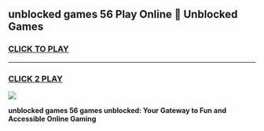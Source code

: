 
## unblocked games 56 Play Online 👋 Unblocked Games
<h3>
<a href="https://premium.freeplayer.one?title=unblocked_games_56&ref=19F">CLICK TO PLAY</a></h3>
<hr>

<h3>
<a href="https://premium.freeplayer.one?title=unblocked_games_56&ref=19F">CLICK 2 PLAY</a>
  
</h3>

<a href="https://premium.freeplayer.one?title=unblocked_games_56&ref=19F"><img src="https://clearcache.store/games.png"></a>


**unblocked games 56 games unblocked: Your Gateway to Fun and Accessible Online Gaming**
